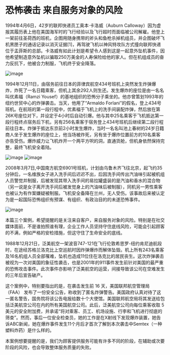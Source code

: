 # 恐怖袭击 来自服务对象的风险

1994年4月6日，42岁的联邦快递员工奥本·卡洛威（Auburn Calloway）因为虚报其履历表上他在美国海军时的飞行经验以及飞行超时而面临被公司解雇。他登上一架前往圣荷西的班机，企图用随身携带的斧头和鱼枪杀掉机组员，并企图破坏飞机黑匣子的通话记录以消灭证据[1]，再驾驶飞机以神风特攻队方式撞向联邦快递位于孟菲斯的总部。卡洛威有如此计划是希望令人感到这是一起意外坠机事件，因他希望制造意外坠机以骗取250万美金的人寿保险给他的家人。但在机组成员的奋力反抗下，他被合力制服，飞机终于安全降落。

![image](https://github.com/user-attachments/assets/d1fd4bbf-8bcd-40f2-ade0-a4dcc7b5c80d)


1994年12月11日，由宿务前往日本的菲律宾航空434号班机上突然发生炸弹爆炸，炸死了一名日籍乘客，但机上其余292人则生还。发生爆炸的座位是由一名名叫优素福（Ramzi Yousef）的基地组织的恐怖分子乘坐的。他亦曾策划1993年的纽约世贸中心的炸弹袭击。当天，他用了“Armaldo Forlani”的假名，登上434号班机。在航班的第一段行程中，优素福于飞机上的洗手间装配炸弹，然后放在第26K号座位对下，并设定于4小时后自动引爆。他与其中25名乘客于飞机抵达第一段行程终点宿务后下机，另有256名乘客于宿务登上434号班机后继续第二段行程前往日本。炸弹于抵达东京前2小时发生爆炸，当时一名名叫池上春树的24岁日籍商人坐于发生爆炸的座位上，他当场被炸死，另有坐于爆炸位置前方的10名乘客亦告受伤。爆炸威力让飞机炸开一个两平方呎的洞，直通货舱，但机身依然保持完整，最终飞机安全着陆。

![image](https://github.com/user-attachments/assets/26e8805a-8305-4790-be57-c9c0f37e82c6)
![image](https://github.com/user-attachments/assets/bf3ce1b2-e5f3-44e9-b877-2c43e51884f7)



2008年3月7日,中国南方航空6901号班机，计划由乌鲁木齐飞往北京，起飞约35分钟后，一名维族女子进入洗手间后迟迟不出，后因洗手间传出汽油味引起被机组人员警觉并制服，后被发现其带入洗手间的易拉罐盛装的是汽油和香水的混合物（另一说是女子离开洗手间后被发觉身上的汽油味后被制服），同机另一男性乘客也被认为有作案嫌疑被制服。飞机安全备降在兰州，无人受伤。该事故后来被认定为是一起国际恐怖组织有预谋、有组织、有政治目的的未遂恐怖事件。

![image](https://github.com/user-attachments/assets/bc808c39-cd7f-498b-b20d-86b3350b17f5)


本篇三个案例，希望提醒的是关注来自客户，来自服务对象的风险。特别是在社交媒体面前，不是谁拍照谁有理，企业工作人员坚持守住底线风险，可能会引起顾客的不满，例如严格的安检措施，但这守住了生命安全的底线。

1988年12月21日，泛美航空一架波音747-121在飞行伦敦希思罗-纽约肯尼迪航段时，在途经苏格兰洛克比上空巡航时因炸弹爆炸而解体坠毁。机上所有243名乘客及16名机组人员全部罹难，坠机也造成11位住在洛克比的居民丧生。这次炸弹袭击被视为一次对美国的象征性袭击，也是2001年的911事件发生前针对美国的最严重的恐怖攻击事件。此次事件亦影响了泛美航空的运营，间接导致该公司在空难发生的三年后宣告破产。

这个案例中，特别要指出的是，在袭击发生前 16 天，美国联邦航空管理局 （FAA） 发布了一份安全公告，称收到了匿名炸弹警告。美国政府认真对待了这一匿名警告，国务院将该公告电报给数十个大使馆。美国联邦航空局将其发送给包括泛美航空公司在内的所有美国航空公司。此后，泛美航空公司向每位乘客收取 5 美元的安全附加费，并承诺“将对乘客、员工、机场设施、行李和飞机进行彻底的筛查”。然而，事后一位安全检查员，她的工作是在X射线下发现爆炸装置，她告诉ABC新闻，她在爆炸事件发生11个月后才首次了解到本次袭击中Semtex（一种塑料炸药）是什么样的。

本案例想要提醒的是，我们为顾客提供服务可能有许多不同的阶段，在辅助或次要阶段的风险，也会导致整体服务质量的失败。
